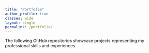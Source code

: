 ```yaml
---
title: "Portfolio"
author_profile: true
classes: wide
layout: single
permalink: /portfolio/
---
```


The following GitHub repositories showcase projects representing my professional skills and experiences